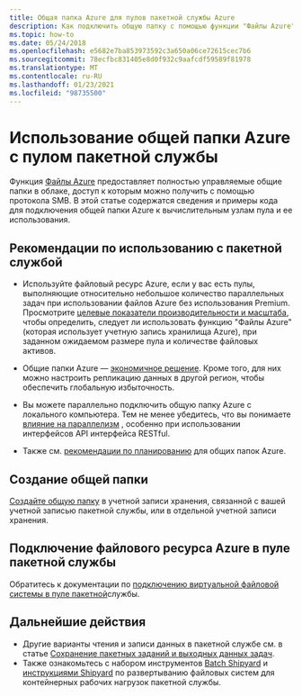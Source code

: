 ```yaml
---
title: Общая папка Azure для пулов пакетной службы Azure
description: Как подключить общую папку с помощью функции "Файлы Azure" к вычислительным узлам в пуле Linux или Windows пакетной службы Azure
ms.topic: how-to
ms.date: 05/24/2018
ms.openlocfilehash: e5682e7ba853973592c3a650a06ce72615cec7b6
ms.sourcegitcommit: 78ecfbc831405e8d0f932c9aafcdf59589f81978
ms.translationtype: MT
ms.contentlocale: ru-RU
ms.lasthandoff: 01/23/2021
ms.locfileid: "98735500"
---
```

# <a name="use-an-azure-file-share-with-a-batch-pool"></a>Использование общей папки Azure с пулом пакетной службы

Функция [Файлы Azure](../storage/files/storage-files-introduction.md) предоставляет полностью управляемые общие папки в облаке, доступ к которым можно получить с помощью протокола SMB. В этой статье содержатся сведения и примеры кода для подключения общей папки Azure к вычислительным узлам пула и ее использования.

## <a name="considerations-for-use-with-batch"></a>Рекомендации по использованию с пакетной службой

* Используйте файловый ресурс Azure, если у вас есть пулы, выполняющие относительно небольшое количество параллельных задач при использовании файлов Azure без использования Premium. Просмотрите [целевые показатели производительности и масштаба](../storage/files/storage-files-scale-targets.md), чтобы определить, следует ли использовать функцию "Файлы Azure" (которая использует учетную запись хранилища Azure), при заданном ожидаемом размере пула и количестве файловых активов. 

* Общие папки Azure — [экономичное решение](https://azure.microsoft.com/pricing/details/storage/files/). Кроме того, для них можно настроить репликацию данных в другой регион, чтобы обеспечить глобальную избыточность. 

* Вы можете параллельно подключить общую папку Azure c локального компьютера. Тем не менее убедитесь, что вы понимаете [влияние на параллелизм](../storage/blobs/concurrency-manage.md) , особенно при использовании интерфейсов API интерфейса RESTful.

* Также см. [рекомендации по планированию](../storage/files/storage-files-planning.md) для общих папок Azure.


## <a name="create-a-file-share"></a>Создание общей папки

[Создайте общую папку](../storage/files/storage-how-to-create-file-share.md) в учетной записи хранения, связанной с вашей учетной записью пакетной службы, или в отдельной учетной записи хранения.

## <a name="mount-an-azure-file-share-on-a-batch-pool"></a>Подключение файлового ресурса Azure в пуле пакетной службы

Обратитесь к документации по [подключению виртуальной файловой системы в пуле пакетной](virtual-file-mount.md)службы.

## <a name="next-steps"></a>Дальнейшие действия

* Другие варианты чтения и записи данных в пакетной службе см. в статье [Сохранение пакетных заданий и выходных данных задач](batch-task-output.md).
* Также ознакомьтесь с набором инструментов [Batch Shipyard](https://github.com/Azure/batch-shipyard) и [инструкциями Shipyard](https://github.com/Azure/batch-shipyard/tree/master/recipes) по развертыванию файловых систем для контейнерных рабочих нагрузок пакетной службы.